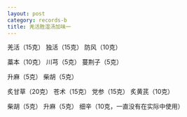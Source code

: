 ```yaml
---
layout: post
category: records-b
title: 羌活胜湿汤加味一
---
```


羌活（15克） 独活（15克） 防风（10克）

藁本（10克） 川芎（5克）  蔓荆子（5克）

升麻（5克） 柴胡（5克）

炙甘草（20克） 苍术（15克） 党参（15克） 炙黄芪（10克）

柴胡（5克） 升麻（5克） 细辛（10克，一直没有在实际中使用） 